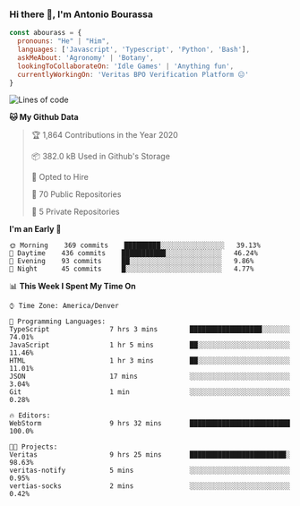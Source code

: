 ### Hi there 👋, I'm Antonio Bourassa

```javascript
const abourass = {
  pronouns: "He" | "Him",
  languages: ['Javascript', 'Typescript', 'Python', 'Bash'],
  askMeAbout: 'Agronomy' | 'Botany',
  lookingToCollaborateOn: 'Idle Games' | 'Anything fun',
  currentlyWorkingOn: 'Veritas BPO Verification Platform 😑'
}
```

<!--START_SECTION:waka-->
![Lines of code](https://img.shields.io/badge/From%20Hello%20World%20I%27ve%20Written-33.0%20million%20lines%20of%20code-blue)

**🐱 My Github Data** 

> 🏆 1,864 Contributions in the Year 2020
 > 
> 📦 382.0 kB Used in Github's Storage 
 > 
> 💼 Opted to Hire
 > 
> 📜 70 Public Repositories
 > 
> 🔑 5 Private Repositories 

**I'm an Early 🐤** 

```text
🌞 Morning    369 commits    █████████░░░░░░░░░░░░░░░░   39.13% 
🌆 Daytime    436 commits    ███████████░░░░░░░░░░░░░░   46.24% 
🌃 Evening    93 commits     ██░░░░░░░░░░░░░░░░░░░░░░░   9.86% 
🌙 Night      45 commits     █░░░░░░░░░░░░░░░░░░░░░░░░   4.77%

```


📊 **This Week I Spent My Time On** 

```text
⌚︎ Time Zone: America/Denver

💬 Programming Languages: 
TypeScript               7 hrs 3 mins        ██████████████████░░░░░░░   74.01% 
JavaScript               1 hr 5 mins         ██░░░░░░░░░░░░░░░░░░░░░░░   11.46% 
HTML                     1 hr 3 mins         ██░░░░░░░░░░░░░░░░░░░░░░░   11.01% 
JSON                     17 mins             ░░░░░░░░░░░░░░░░░░░░░░░░░   3.04% 
Git                      1 min               ░░░░░░░░░░░░░░░░░░░░░░░░░   0.28%

🔥 Editors: 
WebStorm                 9 hrs 32 mins       █████████████████████████   100.0%

🐱‍💻 Projects: 
Veritas                  9 hrs 25 mins       ████████████████████████░   98.63% 
veritas-notify           5 mins              ░░░░░░░░░░░░░░░░░░░░░░░░░   0.95% 
vertias-socks            2 mins              ░░░░░░░░░░░░░░░░░░░░░░░░░   0.42%

```


<!--END_SECTION:waka-->

<!--
**Abourass/Abourass** is a ✨ _special_ ✨ repository because its `README.md` (this file) appears on your GitHub profile.

Here are some ideas to get you started:

- 🔭 I’m currently working on ...
- 🌱 I’m currently learning ...
- 👯 I’m looking to collaborate on ...
- 🤔 I’m looking for help with ...
- 💬 Ask me about ...
- 📫 How to reach me: ...
- 😄 Pronouns: ...
- ⚡ Fun fact: ...
-->
